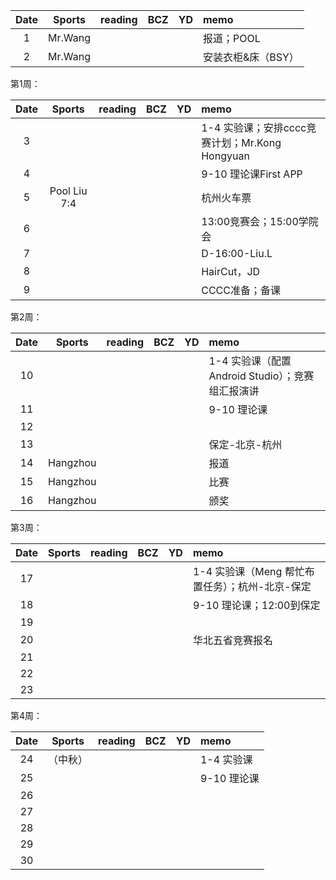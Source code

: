 
| Date  | Sports | reading | BCZ | YD | memo | 
| :---: | :---: | :---: | :---: | :---: | :--- | 
| 1 | Mr.Wang|  |  |  | 报道；POOL | 
| 2 | Mr.Wang |  |  |  | 安装衣柜&床（BSY） | 

第1周：

| Date  | Sports | reading | BCZ | YD | memo | 
| :---: | :---: | :---: | :---: | :---: | :--- | 
| 3 |  |  |  |  | 1-4  实验课；安排cccc竞赛计划；Mr.Kong Hongyuan  | 
| 4 |  |  |  |  | 9-10 理论课First APP | 
| 5 | Pool Liu 7:4  |  |  |  | 杭州火车票 | 
| 6 |  |  |  |  | 13:00竞赛会；15:00学院会 | 
| 7 |  |  |  |  | D-16:00-Liu.L | 
| 8 |  |  |  |  | HairCut，JD | 
| 9 |  |  |  |  | CCCC准备；备课 |  

第2周：

| Date  | Sports | reading | BCZ | YD | memo | 
| :---: | :---: | :---: | :---: | :---: | :--- | 
| 10 |  |  |  |  | 1-4  实验课（配置 Android Studio）；竞赛组汇报演讲 | 
| 11 |  |  |  |  | 9-10 理论课 | 
| 12 |  |  |  |  |  | 
| 13 |  |  |  |  | 保定-北京-杭州 | 
| 14 | Hangzhou |  |  |  | 报道 | 
| 15 | Hangzhou |  |  |  | 比赛 | 
| 16 | Hangzhou |  |  |  | 颁奖 | 

第3周：

| Date  | Sports | reading | BCZ | YD | memo | 
| :---: | :---: | :---: | :---: | :---: | :--- | 
| 17 |  |  |  |  | 1-4  实验课（Meng 帮忙布置任务）；杭州-北京-保定 | 
| 18 |  |  |  |  | 9-10 理论课；12:00到保定 | 
| 19 |  |  |  |  |  |   
| 20 |  |  |  |  | 华北五省竞赛报名 | 
| 21 |  |  |  |  |  | 
| 22 |  |  |  |  |  | 
| 23 |  |  |  |  |  | 

第4周：

| Date  | Sports | reading | BCZ | YD | memo | 
| :---: | :---: | :---: | :---: | :---: | :--- | 
| 24 |（中秋） |  |  |  | 1-4  实验课 | 
| 25 |  |  |  |  | 9-10 理论课 | 
| 26 |  |  |  |  |  | 
| 27 |  |  |  |  |  | 
| 28 |  |  |  |  |  | 
| 29 |  |  |  |  |  |  
| 30 |  |  |  |  |  | 
